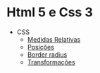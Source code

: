 # Html 5 e Css 3

- CSS
  - [Medidas Relativas](docs/MEDIDAS_RELATIVAS.md)
  - [Posições](docs/POSITIONS.md)
  - [Border radius](docs/BORDER_RADIUS.md)
  - [Transformações](docs/TRANSFORM.md)
